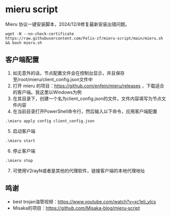 # mieru script

Mieru 协议一键安装脚本，2024/12/8修复最新安装出错问题。

```shell
wget -N --no-check-certificate https://raw.githubusercontent.com/Felix-zf/mieru-script/main/mieru.sh && bash mieru.sh
```

## 客户端配置
1. 如无意外的话，节点配置文件会在控制台显示，并且保存至/root/mieru/client_config.json文件中
2. 打开 mieru 的项目：https://github.com/enfein/mieru/releases ，下载适合的客户端。我这里以Windows为例
3. 在其目录下，创建一个名为client_config.json的文件，文件内容填写为节点文件内容
4. 在当前目录打开PowerShell命令行，然后输入以下命令，应用客户端配置
```
.\mieru apply config client_config.json
```
5. 启动客户端
```
.\mieru start
``` 
6. 停止客户端
```
.\mieru stop
```
7. 可使用V2rayN或者是其他的代理软件，链接客户端的本地代理地址

## 鸣谢
- best trojan油管视频：https://www.youtube.com/watch?v=xc1eIj_yIcs
- Misaka的项目：https://github.com/Misaka-blog/mieru-script

